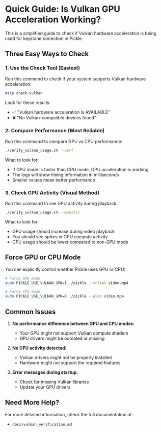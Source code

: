 # Quick Guide: Is Vulkan GPU Acceleration Working?

This is a simplified guide to check if Vulkan hardware acceleration is being used for keystone correction in Pickle.

## Three Easy Ways to Check

### 1. Use the Check Tool (Easiest)

Run this command to check if your system supports Vulkan hardware acceleration:

```bash
make check-vulkan
```

Look for these results:
- ✅ "Vulkan hardware acceleration is AVAILABLE"
- ❌ "No Vulkan-compatible devices found"

### 2. Compare Performance (Most Reliable)

Run this command to compare GPU vs CPU performance:

```bash
./verify_vulkan_usage.sh --perf
```

What to look for:
- If GPU mode is faster than CPU mode, GPU acceleration is working
- The logs will show timing information in milliseconds
- Smaller values mean better performance

### 3. Check GPU Activity (Visual Method)

Run this command to see GPU activity during playback:

```bash
./verify_vulkan_usage.sh --monitor
```

What to look for:
- GPU usage should increase during video playback
- You should see spikes in GPU compute activity
- CPU usage should be lower compared to non-GPU mode

## Force GPU or CPU Mode

You can explicitly control whether Pickle uses GPU or CPU:

```bash
# Force GPU mode
sudo PICKLE_USE_VULKAN_GPU=1 ./pickle --vulkan video.mp4

# Force CPU mode 
sudo PICKLE_USE_VULKAN_GPU=0 ./pickle --gles video.mp4
```

## Common Issues

1. **No performance difference between GPU and CPU modes:**
   - Your GPU might not support Vulkan compute shaders
   - GPU drivers might be outdated or missing

2. **No GPU activity detected:**
   - Vulkan drivers might not be properly installed
   - Hardware might not support the required features

3. **Error messages during startup:**
   - Check for missing Vulkan libraries
   - Update your GPU drivers

## Need More Help?

For more detailed information, check the full documentation at:
- `docs/vulkan_verification.md`